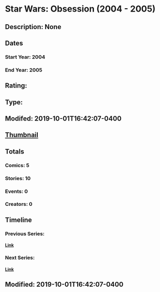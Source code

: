 # Star Wars: Obsession (2004 - 2005)
## Description: None
## Dates
### Start Year: 2004
### End Year: 2005
## Rating: 
## Type: 
## Modifed: 2019-10-01T16:42:07-0400
## [Thumbnail](http://i.annihil.us/u/prod/marvel/i/mg/6/d0/5d9381d60ab98.jpg)
## Totals
### Comics: 5
### Stories: 10
### Events: 0
### Creators: 0
## Timeline
### Previous Series: 
#### [Link]()
### Next Series: 
#### [Link]()
## Modified: 2019-10-01T16:42:07-0400